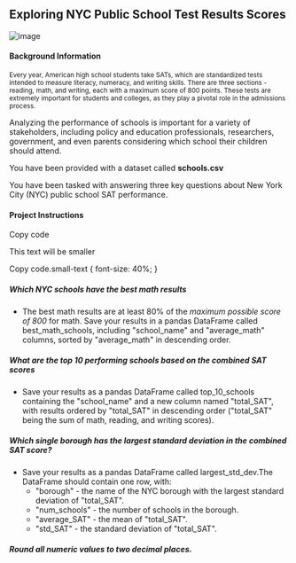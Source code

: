 ## Exploring NYC Public School Test Results Scores

![image](https://github.com/user-attachments/assets/5b4f8997-b1fc-47b1-b70b-9b2d39b2dc03)

#### Background Information

<small>Every year, American high school students take SATs, which are standardized tests intended to measure literacy, numeracy, and writing skills. There are three sections - reading, math, and writing, each with a maximum score of 800 points. These tests are extremely important for students and colleges, as they play a pivotal role in the admissions process.</small>

Analyzing the performance of schools is important for a variety of stakeholders, including policy and education professionals, researchers, government, and even parents considering which school their children should attend.

You have been provided with a dataset called __schools.csv__

You have been tasked with answering three key questions about New York City (NYC) public school SAT performance.

#### Project Instructions

Copy code<p class="small-text">This text will be smaller</p> 
 
Copy code.small-text { 
    font-size: 40%; 
} 


##### Which NYC schools have the best math results

- The best math results are at least 80% of the *maximum possible score of 800* for math.
Save your results in a pandas DataFrame called best_math_schools, including "school_name" and "average_math" columns, sorted by "average_math" in descending order.

##### What are the top 10 performing schools based on the combined SAT scores

- Save your results as a pandas DataFrame called top_10_schools containing the "school_name" and a new column named "total_SAT", with results ordered by "total_SAT" in descending order ("total_SAT" being the sum of math, reading, and writing scores).
  
##### Which single borough has the largest standard deviation in the combined SAT score?

- Save your results as a pandas DataFrame called largest_std_dev.The DataFrame should contain one row, with:
  - "borough" - the name of the NYC borough with the largest standard deviation of "total_SAT".
  - "num_schools" - the number of schools in the borough.
  - "average_SAT" - the mean of "total_SAT".
  - "std_SAT" - the standard deviation of "total_SAT".
   
##### Round all numeric values to two decimal places.

